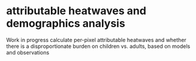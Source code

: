 # attributable heatwaves and demographics analysis

Work in progress calculate per-pixel attributable heatwaves and whether there is a disproportionate burden on children vs. adults, based on models and observations

